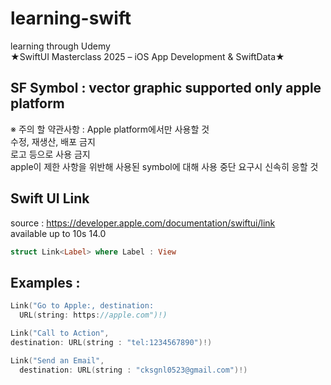 # learning-swift

learning through Udemy  
★SwiftUI Masterclass 2025 – iOS App Development & SwiftData★


## SF Symbol : vector graphic supported only apple platform

※ 주의 할 약관사항 : 
Apple platform에서만 사용할 것  
수정, 재생산, 배포 금지  
로고 등으로 사용 금지  
apple이 제한 사항을 위반해 사용된  symbol에 대해 사용 중단 요구시 신속히 응할 것


## Swift UI Link

source : https://developer.apple.com/documentation/swiftui/link  
available up to 10s 14.0


```swift
struct Link<Label> where Label : View
```

## Examples : 
<!-- image -->
```swift
Link("Go to Apple:, destination:
  URL(string: https://apple.com")!)
```
<!-- image -->
```swift
Link("Call to Action",
destination: URL(string : "tel:1234567890")!)
```
<!-- image -->
```swift
Link("Send an Email",
  destination: URL(string : "cksgnl0523@gmail.com")!)
```

